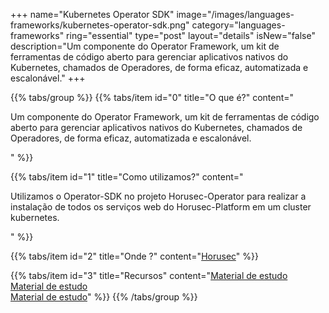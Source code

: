 +++
name="Kubernetes Operator SDK"
image="/images/languages-frameworks/kubernetes-operator-sdk.png"
category="languages-frameworks"
ring="essential"
type="post"
layout="details"
isNew="false"
description="Um componente do Operator Framework, um kit de ferramentas de código aberto para gerenciar aplicativos nativos do Kubernetes, chamados de Operadores, de forma eficaz, automatizada e escalonável."
+++

{{% tabs/group %}}
  {{% tabs/item id="0" title="O que é?" content="<p>Um componente do Operator Framework, um kit de ferramentas de código aberto para gerenciar aplicativos nativos do Kubernetes, chamados de Operadores, de forma eficaz, automatizada e escalonável.</p>" %}}

  {{% tabs/item id="1" title="Como utilizamos?" content="<p>Utilizamos o Operator-SDK no projeto Horusec-Operator para realizar a instalação de todos os serviços web do Horusec-Platform em um cluster kubernetes.</p>" %}}

  {{% tabs/item id="2" title="Onde ?" content="<a href='https://horusec.io/' target='_blank'>Horusec</a>" %}}

  {{% tabs/item id="3" title="Recursos" content="<a href='https://kubernetes.io/pt-br/docs/concepts/extend-kubernetes/operator/' target='_blank'>Material de estudo</a><br /><a href='https://kubernetes.io/docs/concepts/extend-kubernetes/operator/' target='_blank'>Material de estudo</a><br /><a href='https://github.com/ZupIT/horusec-operator/' target='_blank'>Material de estudo</a>" %}}
{{% /tabs/group %}}
